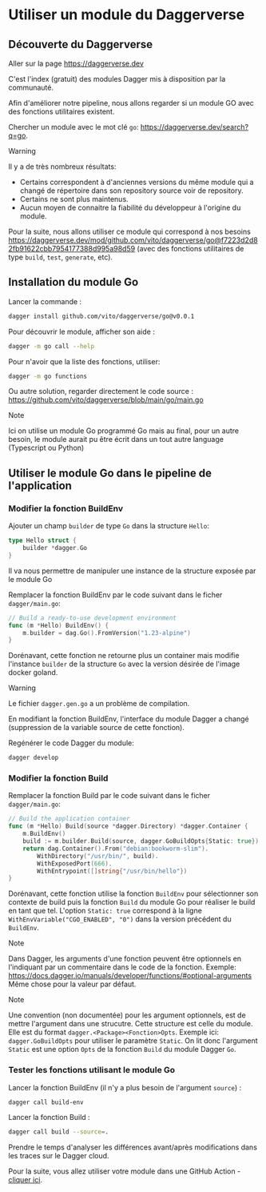 # Utiliser un module du Daggerverse

## Découverte du Daggerverse

Aller sur la page https://daggerverse.dev

C'est l'index (gratuit) des modules Dagger mis à disposition par la communauté.

Afin d'améliorer notre pipeline, nous allons regarder si un module GO avec des fonctions utilitaires existent.

Chercher un module avec le mot clé `go`: https://daggerverse.dev/search?q=go.

> [!WARNING]
> Il y a de très nombreux résultats:
> - Certains correspondent à d'anciennes versions du même module qui a changé de répertoire dans son repository source voir de repository.
> - Certains ne sont plus maintenus.
> - Aucun moyen de connaitre la fiabilité du développeur à l'origine du module.

Pour la suite, nous allons utiliser ce module qui correspond à nos besoins https://daggerverse.dev/mod/github.com/vito/daggerverse/go@f7223d2d82fb91622cbb7954177388d995a98d59 (avec des fonctions utilitaires de type `build`, `test`, `generate`, etc).

## Installation du module Go

Lancer la commande :

```bash
dagger install github.com/vito/daggerverse/go@v0.0.1
```

Pour découvrir le module, afficher son aide :

```bash
dagger -m go call --help
```

Pour n'avoir que la liste des fonctions, utiliser:

```bash
dagger -m go functions
```

Ou autre solution, regarder directement le code source : https://github.com/vito/daggerverse/blob/main/go/main.go

> [!NOTE]
> Ici on utilise un module Go programmé Go mais au final, pour un autre besoin, le module aurait pu être écrit dans un tout autre language (Typescript ou Python)

## Utiliser le module Go dans le pipeline de l'application

### Modifier la fonction BuildEnv

Ajouter un champ `builder` de type `Go` dans la structure `Hello`:

```go
type Hello struct {
	builder *dagger.Go
}
```

Il va nous permettre de manipuler une instance de la structure exposée par le module Go

Remplacer la fonction BuildEnv par le code suivant dans le ficher `dagger/main.go`:

```go
// Build a ready-to-use development environment
func (m *Hello) BuildEnv() {
	m.builder = dag.Go().FromVersion("1.23-alpine")
}
```

Dorénavant, cette fonction ne retourne plus un container mais modifie l'instance `builder` de la structure `Go` avec la version désirée de l'image docker goland.

> [!WARNING]
> Le fichier `dagger.gen.go` a un problème de compilation.
>
> En modifiant la fonction BuildEnv, l'interface du module Dagger a changé (suppression de la variable source de cette fonction).
> 
> Regénérer le code Dagger du module:
>
> ```bash
> dagger develop
> ```


### Modifier la fonction Build

Remplacer la fonction Build par le code suivant dans le ficher `dagger/main.go`:

```go
// Build the application container
func (m *Hello) Build(source *dagger.Directory) *dagger.Container {
	m.BuildEnv()
	build := m.builder.Build(source, dagger.GoBuildOpts{Static: true})
	return dag.Container().From("debian:bookworm-slim").
		WithDirectory("/usr/bin/", build).
		WithExposedPort(666).
		WithEntrypoint([]string{"/usr/bin/hello"})
}
```

Dorénavant, cette fonction utilise la fonction `BuildEnv` pour sélectionner son contexte de build puis la fonction `Build` du module Go pour réaliser le build en tant que tel. L'option `Static: true` correspond à la ligne `WithEnvVariable("CGO_ENABLED", "0")` dans la version précédent du `BuildEnv`.

> [!NOTE]
> Dans Dagger, les arguments d'une fonction peuvent être optionnels en l'indiquant par un commentaire dans le code de la fonction. Exemple: https://docs.dagger.io/manuals/developer/functions/#optional-arguments
> Même chose pour la valeur par défaut.

> [!NOTE]
> Une convention (non documentée) pour les argument optionnels, est de mettre l'argument dans une strucutre.
> Cette structure est celle du module.
> Elle est du format `dagger.<Package><Fonction>Opts`. Exemple ici: `dagger.GoBuildOpts` pour utiliser le paramètre `Static`.
> On lit donc l'argument `Static` est une option `Opts` de la fonction `Build` du module Dagger `Go`.

### Tester les fonctions utilisant le module Go

Lancer la fonction BuildEnv (il n'y a plus besoin de l'argument `source`) :

```bash
dagger call build-env
```

Lancer la fonction Build :
```bash
dagger call build --source=.
```

Prendre le temps d'analyser les différences avant/après modifications dans les traces sur le Dagger cloud.

Pour la suite, vous allez utiliser votre module dans une GitHub Action - [cliquer ici](04-utiliser-module-github-actions.md).
